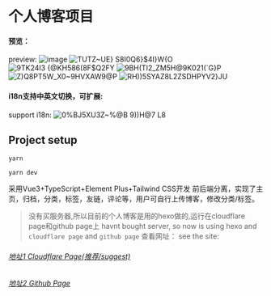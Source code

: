 # 个人博客项目
#### 预览：
preview:
![image](https://github.com/hibichann/Vblog-frontend/assets/17671678/a56f79da-2a05-43fa-b79d-172309e7a5c0)
![TUTZ~UE} S8I0Q6}$4I}W{O](https://github.com/hibichann/Vblog-frontend/assets/17671678/758cc0bb-d9cc-4055-b8cf-2443d9d0e8ee)
![9TK24I3 {@KH586(8F$Q2FY](https://github.com/hibichann/Vblog-frontend/assets/17671678/a211108f-ae7d-48a6-b4a7-36c9b4472afd)
![9BH(TI2_ZM5H@9K021(`G}P](https://github.com/hibichann/Vblog-frontend/assets/17671678/816d279c-700b-445a-a22b-f822b632f8fd)
![Z$)Q8$PT5W_X0~9HVXAW9@P](https://github.com/hibichann/Vblog-frontend/assets/17671678/47c33af5-c6bc-4189-b510-ba4b8f4eff5e)
![RH))5SYAZ8L2ZSDHPYV2}JU](https://github.com/hibichann/Vblog-frontend/assets/17671678/d422f6cf-d5bd-4506-9e2a-2c2bba9a8306)

#### i18n支持中英文切换，可扩展:
support i18n:
![0%BJ5XU3Z~%@B 9))H@7 L8](https://github.com/hibichann/Vblog-frontend/assets/17671678/96fdcab4-c0e9-4c23-aa1a-cca3d9ff64b8)

## Project setup

```
yarn
```

```
yarn dev
```
采用Vue3+TypeScript+Element Plus+Tailwind CSS开发
前后端分离，实现了主页，归档，分类，标签，友链，评论等，用户可自行上传博客，修改分类/标签。

>没有买服务器,所以目前的个人博客是用的hexo做的,运行在cloudflare page和github page上
>havnt bought server, so now is using hexo and `cloudflare page` and `github page`
>查看网址：
>see the site:

###### [地址1 Cloudflare Page(推荐/suggest)](https://hibi.pages.dev)
###### [地址2 Github Page](https://hibichann.github.io)
